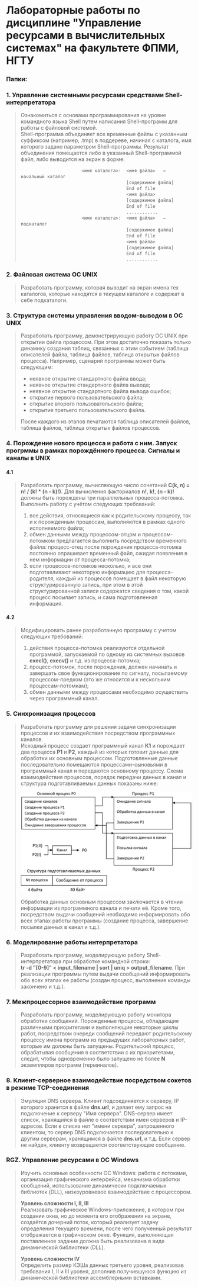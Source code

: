 # Лабораторные работы по дисциплине "Управление ресурсами в вычислительных системах" на факультете ФПМИ, НГТУ


### Папки:
### 1. Управление системными ресурсами средствами Shell-интерпретатора
> Ознакомиться с основами программирования на уровне командного языка Shell путем написания Shell-программ для работы с файловой 
системой.  
> Shell-программа объединяет все временные файлы с указанным суффиксом (например, .tmp) в поддереве, начиная с каталога, имя которого 
задано параметром Shell-программы. Результат объединения помещается либо в указанный Shell-программой файл, либо выводится на экран в 
форме:  
>
>                            <имя каталога>:  <имя файла>   ←   начальный каталог  
>                                             [содержимое файла]  
>                                             End of file  
>                                             <имя файла>  
>                                             [содержимое файла]  
>                                             End of file  
>                                             ............  
>                            <имя каталога>:  <имя файла>   ←   подкаталог  
>                                             [содержимое файла]  
>                                             End of file  
>                                             <имя файла>  
>                                             [содержимое файла]  
>                                             End of file  
>                                             ............  

### 2. Файловая система ОС UNIX
> Разработать программу, которая выводит на экран имена тех каталогов, которые находятся в текущем каталоге и содержат в себе 
подкаталоги.

### 3. Структура системы управления вводом-выводом в ОС UNIX
> Разработать программу, демонстрирующую работу ОС UNIX при открытии файла процессом. При этом достаточно показать только динамику 
создания таблиц, связанных с этим событием (таблица описателей файла, таблица файлов, таблица открытых файлов процесса). Например, 
сценарий программы может быть следующим:
> * неявное открытие стандартного файла ввода;
> * неявное открытие стандартного файла вывода;
> * неявное открытие стандартного файла вывода ошибок;
> * открытие первого пользовательского файла;
> * открытие второго пользовательского файла;
> * открытие третьего пользовательского файла.  
>
> После каждого из этапов печатаются таблица описателей файлов, таблица файлов, таблица открытых файлов процессов.

### 4. Порождение нового процесса и работа с ним. Запуск прогрммы в рамках порождённого процесса. Сигналы и каналы в UNIX
#### 4.1
> Разработать программу, вычисляющую число сочетаний **C(k, n) = n! / (k! * (n - k)!)**. Для вычисления факториалов **n!**, **k!**, 
**(n - k)!** должны быть порождены три параллельных процесса-потомка. Выполнить работу с учётом следующих требований:  
>	1. все действия, относящиеся как к родительскому процессу, так и к порожденным процессам, выполняются в рамках одного исполняемого 
файла;  
>	2. обмен данными между процессом-отцом и процессом-потомком предлагается выполнить посредством временного файла: процесс-отец после 
порождения процесса-потомка постоянно опрашивает временный файл, ожидая появления в нем информации от процесса-потомка;   
>	3. если процессов-потомков несколько, и все они подготавливают некоторую информацию для процесса-родителя, каждый из процессов 
помещает в файл некоторую структурированную запись, при этом в этой структурированной записи содержатся сведения о том, какой процесс 
посылает запись, и сама подготовленная информация.  
#### 4.2
> Модифицировать ранее разработанную программу с учетом следующих требований:  
> 1. действия процесса-потомка реализуются отдельной программой, запускаемой по одному из системных вызовов **execl()**, 
**execv()** и т.д. из процесса-потомка;  
> 2. процесс-потомок, после порождения, должен начинать и завершать свое функционирование по сигналу, посылаемому процессом-предком 
(это же относится и к нескольким процессам-потомкам);  
> 3. обмен данными между процессами необходимо осуществить через программный канал.  

### 5. Синхронизация процессов
> Разработать программу для решения задачи синхронизации процессов и их взаимодействия посредством программных каналов.  
> Исходный процесс создает программный канал **К1** и порождает два процесса **Р1** и **Р2**, каждый из которых готовит данные для 
обработки их основным процессом. Подготовленные данные последовательно помещаются процессами-сыновьями в программный канал и передаются
основному процессу. Схема взаимодействия процессов, порядок передачи данных в канал и структура подготавливаемых данных показаны ниже:  
>  
> <p align="center"> <img width="640" src="5-communication-scheme.png"> </p>
>  
> Обработка данных основным процессом заключается в чтении информации из программного канала и печати её. Кроме того, посредством 
выдачи сообщений необходимо информировать обо всех этапах работы программы (создание процесса, завершение посылки данных в канал и т.д.).

### 6. Моделирование работы интерпретатора
> Разработать программу, моделирующую работу Shell-интерпретатора при обработке командной строки:  
**tr -d "[0-9]" < input_filename | sort | uniq > output_filename**. При реализации программы путем выдачи сообщений информировать обо всех этапах ее работы
(создан процесс, выполнение команды закончено и т.д.).  

### 7. Межпроцессорное взаимодействие программ
> Разработать программу, моделирующую работу монитора обработки сообщений. Порожденные процессы, обладающие различными приоритетами и 
выполняющие некоторые циклы работ, посредством очереди сообщений передают родительскому процессу имена программ из предыдущих 
лабораторных работ, которые им должны быть запущены. Родительский процесс, обрабатывая сообщения в соответствии с их приоритетами, 
следит, чтобы одновременно было запущено не более **N** экземпляров программ (терминалов).

### 8. Клиент-серверное взаимодействие посредством сокетов в режиме TCP-соединения
> Эмуляция DNS сервера. Клиент подсоединяется к серверу, IP которого хранится в файле **dns.url**, и делает ему запрос на подключение к 
серверу "Имя сервера". DNS-сервер имеет список, хранящийся в файле о соответствии имен серверов и IP-адресов. Если в списке нет 
"имени сервера", запрошенного клиентом, то сервер DNS подключается последовательно к другим серверам, хранящимся в файле **dns.url**, 
и т.д. Если сервер не найден, клиенту возвращается соответствующее сообщение.

### RGZ. Управление ресурсами в OC Windows
> Изучить основные особенности ОС Windows: работа с потоками, организация графического интерфейса, механизма обработки сообщений, 
использование динамически подключаемых библиотек (DLL), низкоуровневое взаимодействие с процессором.  
>  
> **Уровень сложности I, II, III**  
Реализовать графическое Windows-приложение, в котором при создании окна, но до момента его отображения на экране, создаётся дочерний 
поток, который реализует задачу определения текущего времени, после чего полученный результат отображается в графическом окне. Функция, 
выполняющая поставленное задание должна быть реализована в виде динамической библиотеки (DLL).  
>  
> **Уровень сложности IV**  
Определить размер КЭШа данных третьего уровня, реализовав требования I, II и III уровня, дополнив получившуюся функцию из динамической
библиотеки ассемблерными вставками.  
